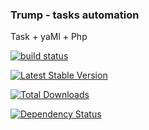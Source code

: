 ### Trump -  tasks automation
Task + yaMl + Php

[![build status](http://ci.flaviozantut.com/projects/2/status.png?ref=master)](http://ci.flaviozantut.com/projects/2?ref=master)

[![Latest Stable Version](https://poser.pugx.org/flaviozantut/trump/v/stable.png)](https://packagist.org/packages/flaviozantut/trump)

[![Total Downloads](https://poser.pugx.org/flaviozantut/trump/downloads.png)](https://packagist.org/packages/flaviozantut/trump)

[![Dependency Status](https://www.versioneye.com/user/projects/51e01403e2344c00020005ac/badge.png)](https://www.versioneye.com/user/projects/51e01403e2344c00020005ac)